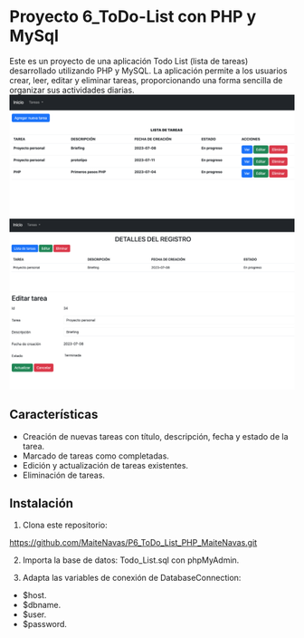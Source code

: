 # Proyecto 6_ToDo-List con PHP y MySql
Este es un proyecto de una aplicación Todo List (lista de tareas) desarrollado utilizando PHP y MySQL. La aplicación permite a los usuarios crear, leer, editar y eliminar tareas, proporcionando una forma sencilla de organizar sus actividades diarias.
![Todo List Preview](./src/img/TodoList.png)
![Show Task Preview](./src/img/ShowTask.png)
![Edit Preview](./src/img/EditTask.png)
## Características

- Creación de nuevas tareas con título, descripción, fecha y estado de la tarea.
- Marcado de tareas como completadas.
- Edición y actualización de tareas existentes.
- Eliminación de tareas.


## Instalación

1. Clona este repositorio:

https://github.com/MaiteNavas/P6_ToDo_List_PHP_MaiteNavas.git

2. Importa la base de datos: Todo_List.sql con phpMyAdmin.

3. Adapta las variables de conexión de DatabaseConnection:
- $host.
- $dbname.
- $user.
- $password.